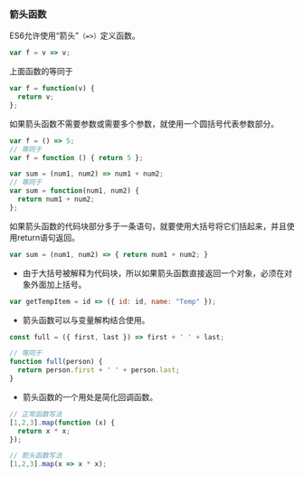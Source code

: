 ### 箭头函数
ES6允许使用“箭头”`（=>）`定义函数。

``` javascript
var f = v => v;
```
上面函数的等同于
``` javascript
var f = function(v) {
  return v;
};
```
如果箭头函数不需要参数或需要多个参数，就使用一个圆括号代表参数部分。
``` javascript
var f = () => 5;
// 等同于
var f = function () { return 5 };

var sum = (num1, num2) => num1 + num2;
// 等同于
var sum = function(num1, num2) {
  return num1 + num2;
};
```

如果箭头函数的代码块部分多于一条语句，就要使用大括号将它们括起来，并且使用return语句返回。
``` javascript
var sum = (num1, num2) => { return num1 + num2; }
```
- 由于大括号被解释为代码块，所以如果箭头函数直接返回一个对象，必须在对象外面加上括号。
``` javascript
var getTempItem = id => ({ id: id, name: "Temp" });
```
- 箭头函数可以与变量解构结合使用。
``` javascript
const full = ({ first, last }) => first + ' ' + last;

// 等同于
function full(person) {
  return person.first + ' ' + person.last;
}
```
- 箭头函数的一个用处是简化回调函数。
``` javascript
// 正常函数写法
[1,2,3].map(function (x) {
  return x * x;
});

// 箭头函数写法
[1,2,3].map(x => x * x);
```